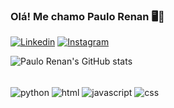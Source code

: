 ### Olá! Me chamo Paulo Renan 🖥️👾

[![Linkedin](https://img.shields.io/badge/LinkedIn-0077B5?style=for-the-badge&logo=linkedin&logoColor=white)](https://www.linkedin.com/in/paulorenanb/)
[![Instagram](https://img.shields.io/badge/Instagram-E4405F?style=for-the-badge&logo=instagram&logoColor=white)](https://www.instagram.com/rwenann/)

![Paulo Renan's GitHub stats](https://github-readme-stats.vercel.app/api?username=PauloRenanB&show_icons=true&theme=dark)

<div style="display: inline_block"><br/>
 <img align="center" alt="python" src="https://img.shields.io/badge/Python-3776AB?style=for-the-badge&logo=python&logoColor=white" />
   <img align="center" alt="html" src="https://img.shields.io/badge/HTML-239120?style=for-the-badge&logo=html5&logoColor=white" />
  <img align="center" alt="javascript" src="https://img.shields.io/badge/JavaScript-F7DF1E?style=for-the-badge&logo=javascript&logoColor=black" />
  <img align="center" alt="css" src="https://img.shields.io/badge/CSS-239120?&style=for-the-badge&logo=css3&logoColor=white" />
 </div>

